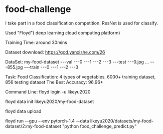 # food-challenge
I take part in a food classification competition. ResNet is used for classify.

Used "Floyd"( deep learning cloud computing platform)

Training Time: around 30mins

Dataset download: https://god.yanxishe.com/26

DataSet:
my-food-dataset
---val
    ---0
    ---1
    ---2
    ---3
---test
   ---0.jpg
   ...
   ---855.jpg
---train
    ---0
    ---1
    ---2
    ---3
    
Task:
Food Classification: 4 types of vegetables, 6000+ training dataset, 856 testing dataset
The Best Accuracy: 96.96+

Command Line:
floyd login -u likeyu2020

floyd data init likeyu2020/my-food-dataset

floyd data upload

floyd run --gpu --env pytorch-1.4 --data likeyu2020/datasets/my-food-dataset/2:my-food-dataset "python food_challenge_predict.py"
 


